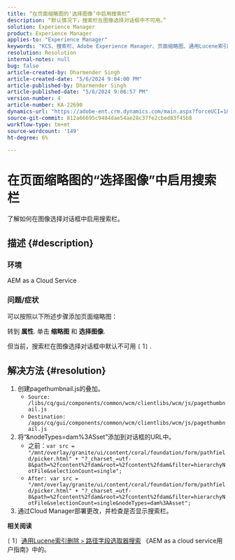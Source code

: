 ```yaml
---
title: “在页面缩略图的‘选择图像’中启用搜索栏”
description: “默认情况下，搜索栏在图像选择对话框中不可用。”
solution: Experience Manager
product: Experience Manager
applies-to: "Experience Manager"
keywords: "KCS、搜索栏、Adobe Experience Manager、页面缩略图、通用Lucene索引"
resolution: Resolution
internal-notes: null
bug: false
article-created-by: Dharmender Singh
article-created-date: "5/6/2024 9:04:00 PM"
article-published-by: Dharmender Singh
article-published-date: "5/6/2024 9:06:57 PM"
version-number: 4
article-number: KA-22690
dynamics-url: "https://adobe-ent.crm.dynamics.com/main.aspx?forceUCI=1&pagetype=entityrecord&etn=knowledgearticle&id=07b64f26-ec0b-ef11-9f8a-6045bd006b25"
source-git-commit: 812a66695c9484dae54ae28c37fe2cbed83f45b8
workflow-type: tm+mt
source-wordcount: '149'
ht-degree: 6%

---
```


# 在页面缩略图的“选择图像”中启用搜索栏


了解如何在图像选择对话框中启用搜索栏。

## 描述 {#description}


### 环境

AEM as a Cloud Service

### 问题/症状

可以按照以下所述步骤添加页面缩略图：

转到 <b>属性</b>. 单击 <b>缩略图</b> 和 <b>选择图像</b>.

但当前，搜索栏在图像选择对话框中默认不可用 `[` 1`]` .






## 解决方法 {#resolution}


1. 创建pagethumbnail.js的叠加。
   - `Source: /libs/cq/gui/components/common/wcm/clientlibs/wcm/js/pagethumbnail.js`
   - `Destination: /apps/cq/gui/components/common/wcm/clientlibs/wcm/js/pagethumbnail.js`
2. 将“&amp;nodeTypes=dam%3ASset”添加到对话框的URL中。
   - 之前：`var src = "/mnt/overlay/granite/ui/content/coral/foundation/form/pathfield/picker.html" + "?_charset_=utf-8&path=%2fcontent%2fdam&root=%2fcontent%2fdam&filter=hierarchyNotFile&selectionCount=single";`
   - `After: var src = "/mnt/overlay/granite/ui/content/coral/foundation/form/pathfield/picker.html" + "?_charset_=utf-8&path=%2fcontent%2fdam&root=%2fcontent%2fdam&filter=hierarchyNotFile&selectionCount=single&nodeTypes=dam%3AAsset";`
3. 通过Cloud Manager部署更改，并检查是否显示搜索栏。




<b>相关阅读</b>

`[` 1`]`  [通用Lucene索引删除 `>`  路径字段选取器搜索](https://experienceleague.adobe.com/docs/experience-manager-cloud-service/content/operations/removal-generic-lucene-index.html?lang=en#author-instance) 《AEM as a cloud service用户指南》中的。

